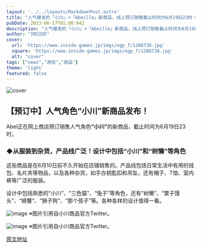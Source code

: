 ```yaml
---
layout: '../../layouts/MarkdownPost.astro'
title: "人气爆发的「小川」×「Abeille」新商品，线上预订销售截止时间为6月19日23时！"
pubDate: 2023-06-17T01:00:04Z
description: "人气爆发的「小川」×「Abeille」新商品，线上预订销售截止时间为6月19日23时！"
author: "INSIDE"
cover:
  url: 'https://www.inside-games.jp/imgs/ogp_f/1206736.jpg'
  square: 'https://www.inside-games.jp/imgs/ogp_f/1206736.jpg'
  alt: "cover"
tags: ["news","游戏","商品"]
theme: 'light'
featured: false
---
```


![cover](https://www.inside-games.jp/imgs/ogp_f/1206736.jpg)

## 【预订中】人气角色“小川”新商品发布！

Abel正在网上商店预订销售人气角色<b>“小川”</b>的新商品，截止时间为6月19日23时。

### ◆从服装到杂货，产品线广泛！设计中包括“小川”和“树懒”等角色

这些商品是在6月10日前不久开始在店铺销售的。产品线包括日常生活中有用的钱包、名片夹等物品，以及各种杂货，如手办钥匙扣和吊坠，还有帽子、T恤、室内裤等广泛的服装。

设计中包括熟悉的“小川”、“三色猫”、“兔子”等角色，还有“树懒”、“栗子馒头”、“螃蟹”、“狮子狗”、“那个孩子”等。各种各样的设计值得一看。

![image](https://www.inside-games.jp/imgs/zoom/1206736.jpg)
※图片引用自小川商品官方Twitter。

![image](https://www.inside-games.jp/imgs/zoom/1206737.jpg)
※图片引用自小川商品官方Twitter。

  [原文地址](https://www.inside-games.jp/article/2023/06/17/146623.html)